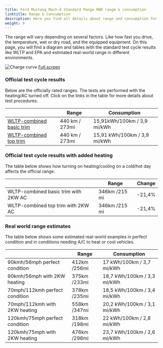 ```yaml
---
title: Ford Mustang Mach-E Standard Range RWD range & consumption
linktitle: Range & Consumption
description: Here you find all details about range and consumption for Ford Mustang Mach-E Standard Range RWD.
weight: 9
---
```

<!-- markdownlint-disable MD033 -->

The range will vary depending on several factors. Like how fast you drive, the temperature, wet or dry road, and the equipped equipment. On this page, you will find a diagram and tables with the standard test cycle results like WLTP and EPA and estimated real-world range in different environments. 

![Charge curve](../range.svg  "Range information")
[Full screen](../range.svg)

### Official test cycle results

Below are the officially rated ranges. The tests are performed with the heating/AC turned off. Click on the links in the table for more details about test procedures. 

| | Range  | Consumption  |
|----|-----|------|
| [WLTP-combined basic trim](../../../../../guides/understandingrange/wltp/) | 440 km / 273mi |15,91kWh/100km / 3,9 mi/kWh | 
| [WLTP-combined top trim](../../../../../guides/understandingrange/wltp/) | 440 km / 273mi | 15,91 kWh/100km / 3,9 mi/kWh | 

### Official test cycle results with added heating

The table below shows how turning on heating/cooling on a cold/hot day affects the official range. 

| | Range  | Change  |
|----|-----|------|
| WLTP-combined basic trim with 2KW AC | 346km /215 mi | -21,4%|
| WLTP-combined top trim with 2KW AC | 346km /215 mi | -21,4%|

### Real world range estimates

The table below shows some estimated real-world examples in perfect condition and in conditions needing A/C to heat or cool vehicles. 

| | Range  | Consumption  |
|----|-----|------|
| 90kmh/56mph perfect condition | 412km /256mi| 17 kWh/100km / 3,7 mi/kWh |
| 90kmh/56mph with 2KW heating | 375km /233mi| 18,7 kWh/100km / 3,3 mi/kWh |
| 70mph/112kmh perfect condition | 378km /235mi| 18,5 kWh/100km / 3,4 mi/kWh|
| 70mph/112kmh with 2KW heating | 558km /347mi| 20,2 kWh/100km / 3,1 mi/kWh  |
| 120kmh/75mph perfect condition | 318km /198mi| 22 kWh/100km / 2,8 mi/kWh |
| 120kmh/75mph with 2KW heating | 476km /296mi| 23,7 kWh/100km / 2,6 mi/kWh |
